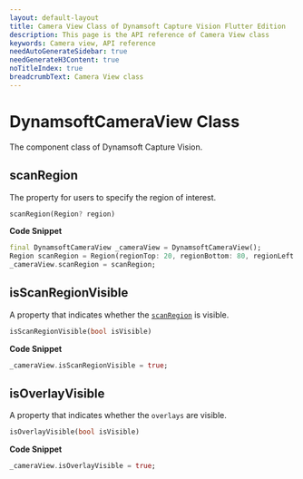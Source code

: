 ```yaml
---
layout: default-layout
title: Camera View Class of Dynamsoft Capture Vision Flutter Edition
description: This page is the API reference of Camera View class
keywords: Camera view, API reference
needAutoGenerateSidebar: true
needGenerateH3Content: true
noTitleIndex: true
breadcrumbText: Camera View class
---
```


# DynamsoftCameraView Class

The component class of Dynamsoft Capture Vision.

## scanRegion

The property for users to specify the region of interest.

```dart
scanRegion(Region? region)
```

**Code Snippet**

```dart
final DynamsoftCameraView _cameraView = DynamsoftCameraView();
Region scanRegion = Region(regionTop: 20, regionBottom: 80, regionLeft: 20, regionRight: 80, regionMeasuredByPercentage: true);
_cameraView.scanRegion = scanRegion;
```

## isScanRegionVisible

A property that indicates whether the [`scanRegion`](#scanregion) is visible.

```dart
isScanRegionVisible(bool isVisible)
```

**Code Snippet**

```dart
_cameraView.isScanRegionVisible = true;
```

## isOverlayVisible

A property that indicates whether the `overlays` are visible.

```dart
isOverlayVisible(bool isVisible)
```

**Code Snippet**

```dart
_cameraView.isOverlayVisible = true;
```

